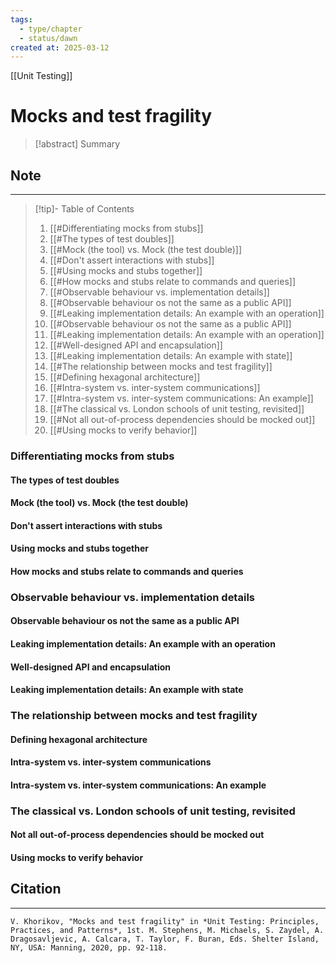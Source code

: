 ```yaml
---
tags:
  - type/chapter
  - status/dawn
created at: 2025-03-12
---
```

[[Unit Testing]]
# Mocks and test fragility

> [!abstract] Summary
## Note
---

> [!tip]- Table of Contents
> 1. [[#Differentiating mocks from stubs]]
> 	1. [[#The types of test doubles]]
> 	2. [[#Mock (the tool) vs. Mock (the test double)]]
> 	3. [[#Don't assert interactions with stubs]]
> 	4. [[#Using mocks and stubs together]]
> 	5. [[#How mocks and stubs relate to commands and queries]]
> 2. [[#Observable behaviour vs. implementation details]]
> 	1. [[#Observable behaviour os not the same as a public API]]
> 	2. [[#Leaking implementation details: An example with an operation]]
> 	3.  [[#Observable behaviour os not the same as a public API]]
> 	4.  [[#Leaking implementation details: An example with an operation]]
> 	5. [[#Well-designed API and encapsulation]]
> 	6. [[#Leaking implementation details: An example with state]]
> 3. [[#The relationship between mocks and test fragility]]
> 	1. [[#Defining hexagonal architecture]]
> 	2. [[#Intra-system vs. inter-system communications]]
> 	3. [[#Intra-system vs. inter-system communications: An example]]
> 4. [[#The classical vs. London schools of unit testing, revisited]]
> 	1. [[#Not all out-of-process dependencies should be mocked out]]
> 	2. [[#Using mocks to verify behavior]]

### Differentiating mocks from stubs
#### The types of test doubles
#### Mock (the tool) vs. Mock (the test double)
#### Don't assert interactions with stubs
#### Using mocks and stubs together
#### How mocks and stubs relate to commands and queries
### Observable behaviour vs. implementation details
#### Observable behaviour os not the same as a public API
#### Leaking implementation details: An example with an operation
#### Well-designed API and encapsulation
#### Leaking implementation details: An example with state
### The relationship between mocks and test fragility
#### Defining hexagonal architecture
#### Intra-system vs. inter-system communications
#### Intra-system vs. inter-system communications: An example
### The classical vs. London schools of unit testing, revisited
#### Not all out-of-process dependencies should be mocked out
#### Using mocks to verify behavior
## Citation
---
```
V. Khorikov, "Mocks and test fragility" in *Unit Testing: Principles, Practices, and Patterns*, 1st. M. Stephens, M. Michaels, S. Zaydel, A. Dragosavljevic, A. Calcara, T. Taylor, F. Buran, Eds. Shelter Island, NY, USA: Manning, 2020, pp. 92-118.
```